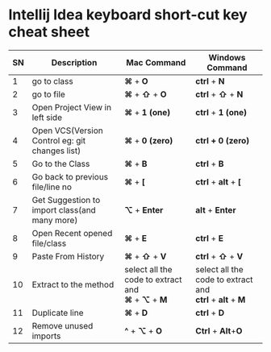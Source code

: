 # Intellij Idea keyboard short-cut key cheat sheet
| SN | Description | Mac Command | Windows Command |
| -- | ----------- | ----------- | --------------- |
| 1 | go to class | **⌘** + **O** | **ctrl** + **N** |
| 2 | go to file | **⌘** + **⇧** + **O** | **ctrl** + **⇧** + **N** |
| 3 | Open Project View in left side | **⌘** + **1 (one)** | **ctrl** + **1 (one)** |
| 4 | Open VCS(Version Control eg: git changes list) | **⌘** + **0 (zero)** | **ctrl + 0 (zero)** |
| 5 | Go to the Class | **⌘** + **B** | **ctrl** + **B** |
| 6 | Go back to previous file/line no | **⌘** + **[** | **ctrl** + **alt** + **[** |
| 7 | Get Suggestion to import class(and many more) | **⌥** + **Enter** | **alt** + **Enter** |
| 8 | Open Recent opened file/class | **⌘** + **E** | **ctrl** + **E** |
| 9 | Paste From History | **⌘** + **⇧** + **V** | **ctrl** + **⇧** + **V** |
| 10 | Extract to the method | select all the code to extract and <br /> **⌘** + **⌥** + **M** | select all the code to extract and <br /> **ctrl** + **alt** + **M**  |
| 11 | Duplicate line | **⌘** + **D** | **ctrl** + **D** |
| 12 | Remove unused imports | **^** + **⌥** + **O** | **Ctrl** + **Alt**+**O** |
